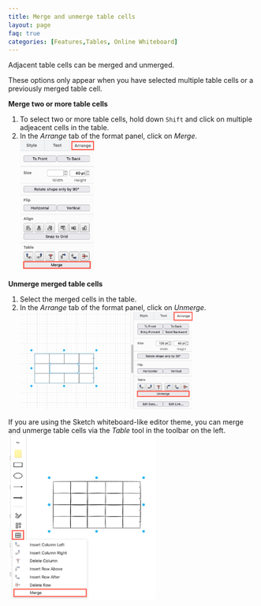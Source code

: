 ```yaml
---
title: Merge and unmerge table cells
layout: page
faq: true
categories: [Features,Tables, Online Whiteboard]
---
```


Adjacent table cells can be merged and unmerged.

These options only appear when you have selected multiple table cells or a previously merged table cell.

**Merge two or more table cells**

1. To select two or more table cells, hold down ``Shift`` and click on multiple adjeacent cells in the table.
2. In the _Arrange_ tab of the format panel, click on _Merge_.
<br /><img src="/assets/img/blog/arrange-tab-merge.png" style="width=100%;max-width:150px;height:auto;" alt="Merge table cells in the diagrams.net and draw.io editor via the Arrange tab in the format panel">

**Unmerge merged table cells**

1. Select the merged cells in the table.
2. In the _Arrange_ tab of the format panel, click on _Unmerge_.
<br /><img src="/assets/img/blog/arrange-tab-unmerge.png" style="width=100%;max-width:350px;height:auto;" alt="Unmerge table cells in the diagrams.net and draw.io editor via the Arrange tab in the format panel">

If you are using the Sketch whiteboard-like editor theme, you can merge and unmerge table cells via the _Table_ tool in the toolbar on the left. 
<br /><img src="/assets/img/blog/sketch-theme-table-merge.png" style="width=100%;max-width:300px;height:auto;" alt="Merge table cells in the Sketch whiteboard-like editor theme in diagrams.net and draw.io">